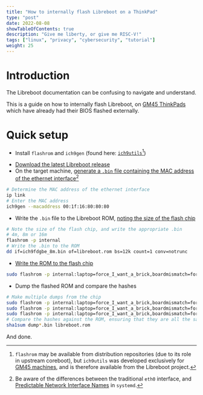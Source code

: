 ```yaml
---
title: "How to internally flash Libreboot on a ThinkPad"
type: "post"
date: 2022-08-08
showTableOfContents: true
description: "Give me liberty, or give me RISC-V!"
tags: ["linux", "privacy", "cybersecurity", "tutorial"]
weight: 25
---
```


# Introduction

The Libreboot documentation can be confusing to navigate and understand.

This is a guide on how to internally flash Libreboot, on [GM45 ThinkPads](https://libreboot.org/docs/hardware/#laptops-intel-x86) which have already had their BIOS flashed externally.

# Quick setup

- Install `flashrom` and `ich9gen` (found here: [`ich9utils`](https://notabug.org/libreboot/ich9utils)[^ich9])

[^ich9]: `flashrom` may be available from distribution repositories (due to its role in upstream coreboot), but `ich9utils` was developed exclusively for [GM45 machines](https://libreboot.org/docs/install/#howto-readwriteerase-the-boot-flash-please-check-list-of-exceptions-below-before-you-attempt-this), and is therefore available from the Libreboot project.

- [Download the latest Libreboot release](https://libreboot.org/download.html#https)
- On the target machine, [generate a `.bin` file containing the MAC address of the ethernet interface](https://libreboot.org/docs/install/ich9utils.html#ich9gen)[^eth]

[^eth]: Be aware of the differences between the traditional `eth0` interface, and [Predictable Network Interface Names](https://www.freedesktop.org/wiki/Software/systemd/PredictableNetworkInterfaceNames/) in `systemd`.

```sh
# Determine the MAC address of the ethernet interface
ip link
# Enter the MAC address
ich9gen --macaddress 00:1f:16:80:80:80
```

- Write the `.bin` file to the Libreboot ROM, [noting the size of the flash chip](https://libreboot.org/docs/install/#flash-chip-size)

```sh
# Note the size of the flash chip, and write the appropriate .bin
# 4m, 8m or 16m
flashrom -p internal
# Write the .bin to the ROM
dd if=ich9fdgbe_8m.bin of=libreboot.rom bs=12k count=1 conv=notrunc
```

- [Write the ROM to the flash chip](https://libreboot.org/docs/install/#howto-readwriteerase-the-boot-flash-please-check-list-of-exceptions-below-before-you-attempt-this)

```sh
sudo flashrom -p internal:laptop=force_I_want_a_brick,boardmismatch=force -w libreboot.rom
```

- Dump the flashed ROM and compare the hashes

```sh
# Make multiple dumps from the chip
sudo flashrom -p internal:laptop=force_I_want_a_brick,boardmismatch=force -r dump1.bin
sudo flashrom -p internal:laptop=force_I_want_a_brick,boardmismatch=force -r dump2.bin
sudo flashrom -p internal:laptop=force_I_want_a_brick,boardmismatch=force -r dump3.bin
# Compare the hashes against the ROM, ensuring that they are all the same
sha1sum dump*.bin libreboot.rom
```

And done.
